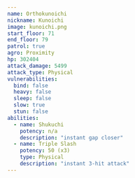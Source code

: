 ```yaml
---
name: Orthokunoichi
nickname: Kunoichi
image: kunoichi.png
start_floor: 71
end_floor: 79
patrol: true
agro: Proximity
hp: 302404
attack_damage: 5499
attack_type: Physical
vulnerabilities:
  bind: false
  heavy: false
  sleep: false
  slow: true
  stun: false
abilities:
  - name: Shukuchi
    potency: n/a
    description: "instant gap closer"
  - name: Triple Slash
    potency: 50 (x3)
    type: Physical
    description: "instant 3-hit attack"
---
```

